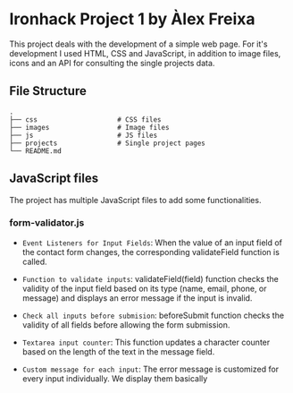 # Ironhack Project 1 by Àlex Freixa

This project deals with the development of a simple web page. For it's development I used HTML, CSS and JavaScript, in addition to image files, icons and an API for consulting the single projects data.

## File Structure

    .
    ├── css                    # CSS files
    ├── images                 # Image files
    ├── js                     # JS files
    ├── projects               # Single project pages
    └── README.md

## JavaScript files

The project has multiple JavaScript files to add some functionalities.

### form-validator.js

- `Event Listeners for Input Fields`: When the value of an input field of the contact form changes, the corresponding validateField function is called.

- `Function to validate inputs`: validateField(field) function checks the validity of the input field based on its type (name, email, phone, or message) and displays an error message if the input is invalid. 

- `Check all inputs before submision`: beforeSubmit function checks the validity of all fields before allowing the form submission.

- `Textarea input counter`: This function updates a character counter based on the length of the text in the message field.

- `Custom message for each input`: The error message is customized for every input individually. We display them basically 